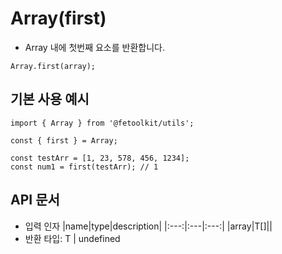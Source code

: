 # Array(first)

- Array 내에 첫번째 요소를 반환합니다.

```tsx
Array.first(array);
```

## 기본 사용 예시

```tsx
import { Array } from '@fetoolkit/utils';

const { first } = Array;

const testArr = [1, 23, 578, 456, 1234];
const num1 = first(testArr); // 1
```

## API 문서

- 입력 인자
  |name|type|description|
  |:---:|:---|:---:|
  |array|T[]||
- 반환 타입: T | undefined
